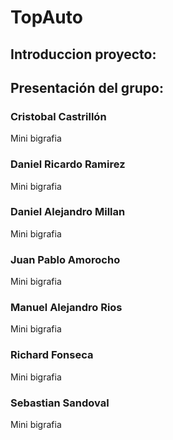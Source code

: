 # TopAuto
## Introduccion proyecto:

## Presentación del grupo:
### Cristobal Castrillón

  Mini bigrafia
### Daniel Ricardo Ramirez

   Mini bigrafia
### Daniel Alejandro Millan

  Mini bigrafia
### Juan Pablo Amorocho

  Mini bigrafia
### Manuel Alejandro Rios

  Mini bigrafia
### Richard Fonseca

  Mini bigrafia
### Sebastian Sandoval

  Mini bigrafia
